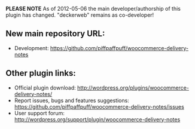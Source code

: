 **PLEASE NOTE** As of 2012-05-06 the main developer/authorship of this plugin has changed. "deckerweb" remains as co-developer!

## New main repository URL:

* Development: https://github.com/piffpaffpuff/woocommerce-delivery-notes

## Other plugin links:

* Official plugin download: http://wordpress.org/plugins/woocommerce-delivery-notes/
* Report issues, bugs and features suggestions: https://github.com/piffpaffpuff/woocommerce-delivery-notes/issues
* User support forum: http://wordpress.org/support/plugin/woocommerce-delivery-notes
